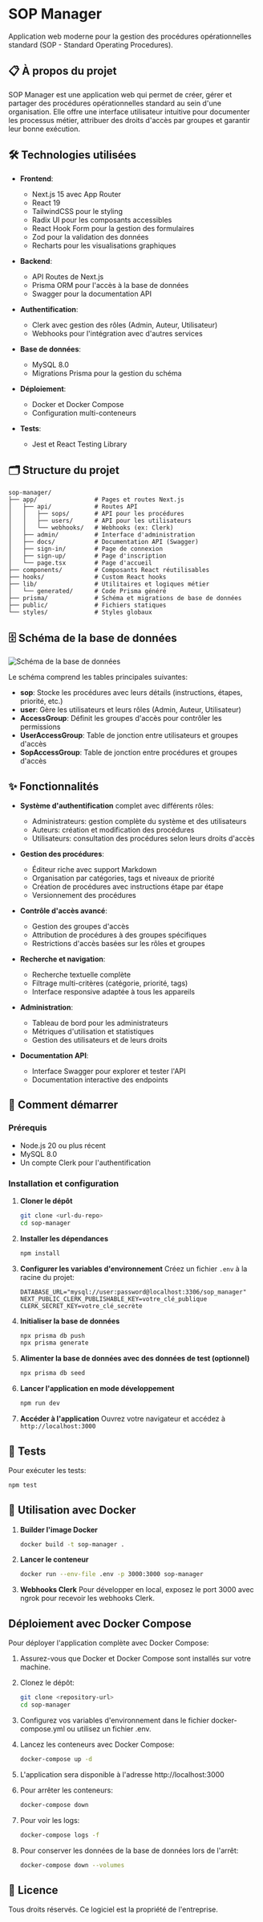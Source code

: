 # SOP Manager

Application web moderne pour la gestion des procédures opérationnelles standard (SOP - Standard Operating Procedures).

## 📋 À propos du projet

SOP Manager est une application web qui permet de créer, gérer et partager des procédures opérationnelles standard au sein d'une organisation. Elle offre une interface utilisateur intuitive pour documenter les processus métier, attribuer des droits d'accès par groupes et garantir leur bonne exécution.

## 🛠️ Technologies utilisées

- **Frontend**: 
  - Next.js 15 avec App Router
  - React 19
  - TailwindCSS pour le styling
  - Radix UI pour les composants accessibles
  - React Hook Form pour la gestion des formulaires
  - Zod pour la validation des données
  - Recharts pour les visualisations graphiques

- **Backend**: 
  - API Routes de Next.js
  - Prisma ORM pour l'accès à la base de données
  - Swagger pour la documentation API

- **Authentification**: 
  - Clerk avec gestion des rôles (Admin, Auteur, Utilisateur)
  - Webhooks pour l'intégration avec d'autres services

- **Base de données**: 
  - MySQL 8.0
  - Migrations Prisma pour la gestion du schéma

- **Déploiement**:
  - Docker et Docker Compose
  - Configuration multi-conteneurs

- **Tests**:
  - Jest et React Testing Library

## 🗂️ Structure du projet

```
sop-manager/
├── app/                # Pages et routes Next.js
│   ├── api/            # Routes API
│   │   ├── sops/       # API pour les procédures
│   │   ├── users/      # API pour les utilisateurs
│   │   └── webhooks/   # Webhooks (ex: Clerk)
│   ├── admin/          # Interface d'administration
│   ├── docs/           # Documentation API (Swagger)
│   ├── sign-in/        # Page de connexion
│   ├── sign-up/        # Page d'inscription
│   └── page.tsx        # Page d'accueil
├── components/         # Composants React réutilisables
├── hooks/              # Custom React hooks
├── lib/                # Utilitaires et logiques métier
│   └── generated/      # Code Prisma généré
├── prisma/             # Schéma et migrations de base de données
├── public/             # Fichiers statiques
└── styles/             # Styles globaux
```

## 🗄️ Schéma de la base de données

![Schéma de la base de données](./BDD_Diagram.png)

Le schéma comprend les tables principales suivantes:
- **sop**: Stocke les procédures avec leurs détails (instructions, étapes, priorité, etc.)
- **user**: Gère les utilisateurs et leurs rôles (Admin, Auteur, Utilisateur)
- **AccessGroup**: Définit les groupes d'accès pour contrôler les permissions
- **UserAccessGroup**: Table de jonction entre utilisateurs et groupes d'accès
- **SopAccessGroup**: Table de jonction entre procédures et groupes d'accès

## ✨ Fonctionnalités

- **Système d'authentification** complet avec différents rôles:
  - Administrateurs: gestion complète du système et des utilisateurs
  - Auteurs: création et modification des procédures
  - Utilisateurs: consultation des procédures selon leurs droits d'accès

- **Gestion des procédures**:
  - Éditeur riche avec support Markdown
  - Organisation par catégories, tags et niveaux de priorité
  - Création de procédures avec instructions étape par étape
  - Versionnement des procédures

- **Contrôle d'accès avancé**:
  - Gestion des groupes d'accès
  - Attribution de procédures à des groupes spécifiques
  - Restrictions d'accès basées sur les rôles et groupes

- **Recherche et navigation**:
  - Recherche textuelle complète
  - Filtrage multi-critères (catégorie, priorité, tags)
  - Interface responsive adaptée à tous les appareils

- **Administration**:
  - Tableau de bord pour les administrateurs
  - Métriques d'utilisation et statistiques
  - Gestion des utilisateurs et de leurs droits

- **Documentation API**:
  - Interface Swagger pour explorer et tester l'API
  - Documentation interactive des endpoints

## 🚀 Comment démarrer

### Prérequis

- Node.js 20 ou plus récent
- MySQL 8.0
- Un compte Clerk pour l'authentification

### Installation et configuration

1. **Cloner le dépôt**
   ```bash
   git clone <url-du-repo>
   cd sop-manager
   ```

2. **Installer les dépendances**
   ```bash
   npm install
   ```

3. **Configurer les variables d'environnement**
   Créez un fichier `.env` à la racine du projet:
   ```
   DATABASE_URL="mysql://user:password@localhost:3306/sop_manager"
   NEXT_PUBLIC_CLERK_PUBLISHABLE_KEY=votre_clé_publique
   CLERK_SECRET_KEY=votre_clé_secrète
   ```

4. **Initialiser la base de données**
   ```bash
   npx prisma db push
   npx prisma generate
   ```

5. **Alimenter la base de données avec des données de test (optionnel)**
   ```bash
   npx prisma db seed
   ```

6. **Lancer l'application en mode développement**
   ```bash
   npm run dev
   ```

7. **Accéder à l'application**
   Ouvrez votre navigateur et accédez à `http://localhost:3000`

## 🧪 Tests

Pour exécuter les tests:

```bash
npm test
```

## 🐳 Utilisation avec Docker

1. **Builder l'image Docker**
   ```bash
   docker build -t sop-manager .
   ```

2. **Lancer le conteneur**
   ```bash
   docker run --env-file .env -p 3000:3000 sop-manager
   ```

3. **Webhooks Clerk**
   Pour développer en local, exposez le port 3000 avec ngrok pour recevoir les webhooks Clerk.

## Déploiement avec Docker Compose

Pour déployer l'application complète avec Docker Compose:

1. Assurez-vous que Docker et Docker Compose sont installés sur votre machine.

2. Clonez le dépôt:
   ```bash
   git clone <repository-url>
   cd sop-manager
   ```

3. Configurez vos variables d'environnement dans le fichier docker-compose.yml ou utilisez un fichier .env.

4. Lancez les conteneurs avec Docker Compose:
   ```bash
   docker-compose up -d
   ```

5. L'application sera disponible à l'adresse http://localhost:3000

6. Pour arrêter les conteneurs:
   ```bash
   docker-compose down
   ```

7. Pour voir les logs:
   ```bash
   docker-compose logs -f
   ```

8. Pour conserver les données de la base de données lors de l'arrêt:
   ```bash
   docker-compose down --volumes
   ```

## 📝 Licence

Tous droits réservés. Ce logiciel est la propriété de l'entreprise.

